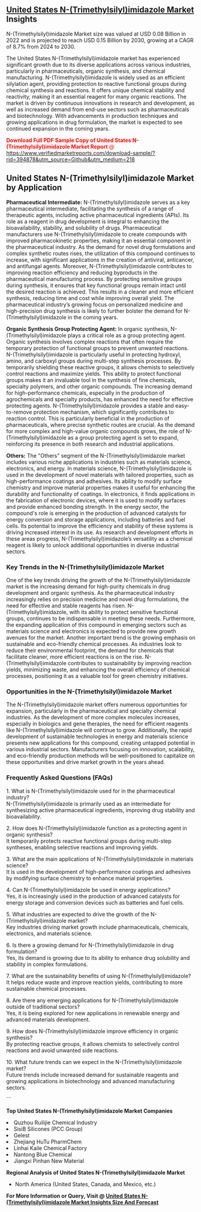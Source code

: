 <h2><a href="https://www.verifiedmarketreports.com/download-sample/?rid=394878&amp;utm_source=Github&amp;utm_medium=218" target="_blank">United States N-(Trimethylsilyl)imidazole Market</a> Insights</h2><p>N-(Trimethylsilyl)imidazole Market size was valued at USD 0.08 Billion in 2022 and is projected to reach USD 0.15 Billion by 2030, growing at a CAGR of 8.7% from 2024 to 2030.</p><p> <p>The United States N-(Trimethylsilyl)imidazole market has experienced significant growth due to its diverse applications across various industries, particularly in pharmaceuticals, organic synthesis, and chemical manufacturing. N-(Trimethylsilyl)imidazole is widely used as an efficient silylation agent, providing protection to reactive functional groups during chemical synthesis and reactions. It offers unique chemical stability and reactivity, making it an essential reagent for many organic reactions. The market is driven by continuous innovations in research and development, as well as increased demand from end-use sectors such as pharmaceuticals and biotechnology. With advancements in production techniques and growing applications in drug formulation, the market is expected to see continued expansion in the coming years. <p><span class=""><span style="color: #ff0000;"><strong>Download Full PDF Sample Copy of United States N-(Trimethylsilyl)imidazole Market Report</strong> @ </span><a href="https://www.verifiedmarketreports.com/download-sample/?rid=394878&amp;utm_source=Github&amp;utm_medium=218" target="_blank">https://www.verifiedmarketreports.com/download-sample/?rid=394878&amp;utm_source=Github&amp;utm_medium=218</a></span></p></p> <h2>United States N-(Trimethylsilyl)imidazole Market by Application</h2> <p><strong>Pharmaceutical Intermediate:</strong> N-(Trimethylsilyl)imidazole serves as a key pharmaceutical intermediate, facilitating the synthesis of a range of therapeutic agents, including active pharmaceutical ingredients (APIs). Its role as a reagent in drug development is integral to enhancing the bioavailability, stability, and solubility of drugs. Pharmaceutical manufacturers use N-(Trimethylsilyl)imidazole to create compounds with improved pharmacokinetic properties, making it an essential component in the pharmaceutical industry. As the demand for novel drug formulations and complex synthetic routes rises, the utilization of this compound continues to increase, with significant applications in the creation of antiviral, anticancer, and antifungal agents. Moreover, N-(Trimethylsilyl)imidazole contributes to improving reaction efficiency and reducing byproducts in the pharmaceutical manufacturing process. By protecting sensitive groups during synthesis, it ensures that key functional groups remain intact until the desired reaction is achieved. This results in a cleaner and more efficient synthesis, reducing time and cost while improving overall yield. The pharmaceutical industry’s growing focus on personalized medicine and high-precision drug synthesis is likely to further bolster the demand for N-(Trimethylsilyl)imidazole in the coming years.</p> <p><strong>Organic Synthesis Group Protecting Agent:</strong> In organic synthesis, N-(Trimethylsilyl)imidazole plays a critical role as a group protecting agent. Organic synthesis involves complex reactions that often require the temporary protection of functional groups to prevent unwanted reactions. N-(Trimethylsilyl)imidazole is particularly useful in protecting hydroxyl, amino, and carboxyl groups during multi-step synthesis processes. By temporarily shielding these reactive groups, it allows chemists to selectively control reactions and maximize yields. This ability to protect functional groups makes it an invaluable tool in the synthesis of fine chemicals, specialty polymers, and other organic compounds. The increasing demand for high-performance chemicals, especially in the production of agrochemicals and specialty products, has enhanced the need for effective protecting agents. N-(Trimethylsilyl)imidazole provides a stable and easy-to-remove protection mechanism, which significantly contributes to reaction control. This is particularly beneficial in the production of pharmaceuticals, where precise synthetic routes are crucial. As the demand for more complex and high-value organic compounds grows, the role of N-(Trimethylsilyl)imidazole as a group protecting agent is set to expand, reinforcing its presence in both research and industrial applications.</p> <p><strong>Others:</strong> The "Others" segment of the N-(Trimethylsilyl)imidazole market includes various niche applications in industries such as materials science, electronics, and energy. In materials science, N-(Trimethylsilyl)imidazole is used in the development of novel materials with tailored properties, such as high-performance coatings and adhesives. Its ability to modify surface chemistry and improve material properties makes it useful for enhancing the durability and functionality of coatings. In electronics, it finds applications in the fabrication of electronic devices, where it is used to modify surfaces and provide enhanced bonding strength. In the energy sector, the compound's role is emerging in the production of advanced catalysts for energy conversion and storage applications, including batteries and fuel cells. Its potential to improve the efficiency and stability of these systems is driving increased interest in its use. As research and development efforts in these areas progress, N-(Trimethylsilyl)imidazole’s versatility as a chemical reagent is likely to unlock additional opportunities in diverse industrial sectors.</p> <h3>Key Trends in the N-(Trimethylsilyl)imidazole Market</h3> <p>One of the key trends driving the growth of the N-(Trimethylsilyl)imidazole market is the increasing demand for high-purity chemicals in drug development and organic synthesis. As the pharmaceutical industry increasingly relies on precision medicine and novel drug formulations, the need for effective and stable reagents has risen. N-(Trimethylsilyl)imidazole, with its ability to protect sensitive functional groups, continues to be indispensable in meeting these needs. Furthermore, the expanding application of this compound in emerging sectors such as materials science and electronics is expected to provide new growth avenues for the market. Another important trend is the growing emphasis on sustainable and eco-friendly chemical processes. As industries look to reduce their environmental footprint, the demand for chemicals that facilitate cleaner, more efficient reactions is on the rise. N-(Trimethylsilyl)imidazole contributes to sustainability by improving reaction yields, minimizing waste, and enhancing the overall efficiency of chemical processes, positioning it as a valuable tool for green chemistry initiatives.</p> <h3>Opportunities in the N-(Trimethylsilyl)imidazole Market</h3> <p>The N-(Trimethylsilyl)imidazole market offers numerous opportunities for expansion, particularly in the pharmaceutical and specialty chemical industries. As the development of more complex molecules increases, especially in biologics and gene therapies, the need for efficient reagents like N-(Trimethylsilyl)imidazole will continue to grow. Additionally, the rapid development of sustainable technologies in energy and materials science presents new applications for this compound, creating untapped potential in various industrial sectors. Manufacturers focusing on innovation, scalability, and eco-friendly production methods will be well-positioned to capitalize on these opportunities and drive market growth in the years ahead.</p> <h3>Frequently Asked Questions (FAQs)</h3> <p>1. What is N-(Trimethylsilyl)imidazole used for in the pharmaceutical industry? <br> N-(Trimethylsilyl)imidazole is primarily used as an intermediate for synthesizing active pharmaceutical ingredients, improving drug stability and bioavailability.</p> <p>2. How does N-(Trimethylsilyl)imidazole function as a protecting agent in organic synthesis? <br> It temporarily protects reactive functional groups during multi-step syntheses, enabling selective reactions and improving yields.</p> <p>3. What are the main applications of N-(Trimethylsilyl)imidazole in materials science? <br> It is used in the development of high-performance coatings and adhesives by modifying surface chemistry to enhance material properties.</p> <p>4. Can N-(Trimethylsilyl)imidazole be used in energy applications? <br> Yes, it is increasingly used in the production of advanced catalysts for energy storage and conversion devices such as batteries and fuel cells.</p> <p>5. What industries are expected to drive the growth of the N-(Trimethylsilyl)imidazole market? <br> Key industries driving market growth include pharmaceuticals, chemicals, electronics, and materials science.</p> <p>6. Is there a growing demand for N-(Trimethylsilyl)imidazole in drug formulation? <br> Yes, its demand is growing due to its ability to enhance drug solubility and stability in complex formulations.</p> <p>7. What are the sustainability benefits of using N-(Trimethylsilyl)imidazole? <br> It helps reduce waste and improve reaction yields, contributing to more sustainable chemical processes.</p> <p>8. Are there any emerging applications for N-(Trimethylsilyl)imidazole outside of traditional sectors? <br> Yes, it is being explored for new applications in renewable energy and advanced materials development.</p> <p>9. How does N-(Trimethylsilyl)imidazole improve efficiency in organic synthesis? <br> By protecting reactive groups, it allows chemists to selectively control reactions and avoid unwanted side reactions.</p> <p>10. What future trends can we expect in the N-(Trimethylsilyl)imidazole market? <br> Future trends include increased demand for sustainable reagents and growing applications in biotechnology and advanced manufacturing sectors.</p> ```</p><p><strong>Top United States N-(Trimethylsilyl)imidazole Market Companies</strong></p><div data-test-id=""><p><li>Quzhou Ruilijie Chemical Industry</li><li> SisiB Silicones (PCC Group)</li><li> Gelest</li><li> Zhejiang HuTu PharmChem</li><li> Linhai Kaile Chemical Factory</li><li> Nantong Blue Chemical</li><li> Jiangxi Pinhan New Material</li></p><div><strong>Regional Analysis of&nbsp;United States N-(Trimethylsilyl)imidazole Market</strong></div><ul><li dir="ltr"><p dir="ltr">North America&nbsp;(United States, Canada, and Mexico, etc.)</p></li></ul><p><strong>For More Information or Query, Visit @&nbsp;</strong><strong><a href="https://www.verifiedmarketreports.com/product/n-trimethylsilyl-imidazole-market/?utm_source=Github&amp;utm_medium=218" target="_blank">United States N-(Trimethylsilyl)imidazole Market Insights Size And Forecast</a></strong></p></div>
